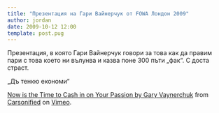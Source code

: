 ```yaml
---
title: "Презентация на Гари Вайнерчук от FOWA Лондон 2009"
author: jordan
date: 2009-10-12 12:00
template: post.pug
---
```


Презентация, в която Гари Вайнерчук говори за това как да правим пари с
това което ни вълунва и казва поне 300 пъти „фак“. С доста страст.

„Дъ тенкю економи“

[Now is the Time to Cash in on Your Passion by Gary
Vaynerchuk](http://vimeo.com/6942731) from
[Carsonified](http://vimeo.com/carsonified) on
[Vimeo](http://vimeo.com).
